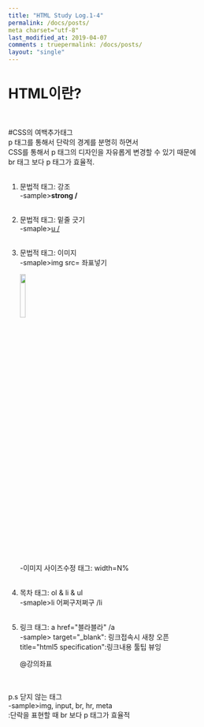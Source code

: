 ```yaml
---
title: "HTML Study Log.1-4"
permalink: /docs/posts/
meta charset="utf-8"
last_modified_at: 2019-04-07
comments : truepermalink: /docs/posts/
layout: "single"
---
```


<html>
<head>
         <h1>HTML이란?</h1>    
</head>

<body>
    <p style="margin-top:50px;"> 
        #CSS의 여백추가태그
        <br>p 태그를 통해서 단락의 경계를 분명히 하면서
        <br>CSS를 통해서 p 태그의 디자인을 자유롭게 변경할 수 있기 때문에
        <br>br 태그 보다 p 태그가 효율적.</p>
<ol>
<p style="margin-top:30px;"> 
    <li>문법적 태그: 강조</li> 
    -sample><strong>strong / </strong></p>


<p style="margin-top:30px;">
    <li>문법적 태그: 밑줄 긋기</li>
    -smaple><u>u / </u></p>


<p style="margin-top:30px;">
    <li>문법적 태그: 이미지</li>
    -smaple>img src= 좌표넣기 </p>
      <img src="3.sample.jpg"
       width="15%">
    <br>-이미지 사이즈수정 태그: width=N%


<p style="margin-top:30px;">
    <li>목차 태그: ol & li & ul</li>
    -smaple>li 어쩌구저쩌구 /li</p>

<p style="margin-top:30px;">
    <li>링크 태그: a href="블라블라" /a </li>
-sample> target="_blank": 링크접속시 새창 오픈
     <br> title="html5 specification":링크내용 툴팁 뷰잉</p>
<a href="https://youtu.be/V3pkC1hE-as"
 target="_blank" title="html specification"></a> @강의좌표
</ol>


<p style="margin-top:30px;">
<br>p.s 닫지 않는 태그
<br>-sample>img, input, br, hr, meta 
     <br>:단락을 표현할 때 br 보다 p 태그가 효율적

</p>
</body>
</html>
     
